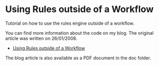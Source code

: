 Using Rules outside of a Workflow
=================================

Tutorial on how to use the rules engine outside of a workflow.

You can find more information about the code on my blog. The original article was written on 26/01/2008.

* [Using Rules outside of a Workflow](http://cgeers.com/2008/01/26/using-rules-outside-of-a-workflow/) 

The blog article is also available as a PDF document in the doc folder.
